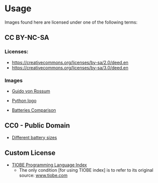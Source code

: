 # Usage

Images found here are licensed under one of the following terms:

## CC BY-NC-SA 

### Licenses:  
 
 * https://creativecommons.org/licenses/by-sa/2.0/deed.en
 * https://creativecommons.org/licenses/by-sa/3.0/deed.en

### Images 

* [Guido von Rossum](https://commons.wikimedia.org/wiki/File:Guido_van_Rossum_%286984267183%29_%28cropped%29.jpg)

* [Python logo](https://commons.wikimedia.org/wiki/File:Python_logo_01.svg)

* [Batteries Comparison](https://commons.wikimedia.org/wiki/File:Batteries_comparison_4,5_D_C_AA_AAA_AAAA_A23_9V_CR2032_LR44_matchstick-1.jpeg)

## CC0 - Public Domain

* [Different battery sizes](https://freesvg.org/different-battery-sizes)

## Custom License

* [TIOBE Programming Language Index](https://www.tiobe.com/tiobe-index/)
  * The only condition \[for using TIOBE index\] is to refer to its original source: www.tiobe.com
